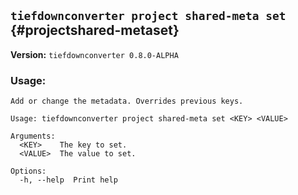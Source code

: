## `tiefdownconverter project shared-meta set` {#projectshared-metaset}

**Version:** `tiefdownconverter 0.8.0-ALPHA`

### Usage:
```
Add or change the metadata. Overrides previous keys.

Usage: tiefdownconverter project shared-meta set <KEY> <VALUE>

Arguments:
  <KEY>    The key to set.
  <VALUE>  The value to set.

Options:
  -h, --help  Print help
```

